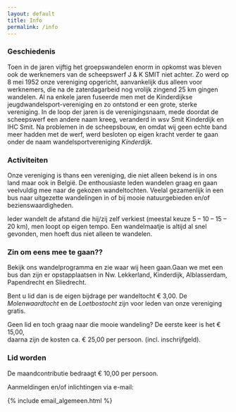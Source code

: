 ```yaml
---
layout: default
title: Info
permalink: /info
---
```

### Geschiedenis
Toen in de jaren vijftig het groepswandelen enorm in opkomst was bleven ook de werknemers van de scheepswerf J & K SMIT niet achter. Zo werd op 8 mei 1952 onze vereniging opgericht, aanvankelijk dus alleen voor werknemers, die na de zaterdagarbeid nog vrolijk zingend 25 km gingen wandelen. Al na enkele jaren fuseerde men met de Kinderdijkse jeugdwandelsport-vereniging en zo ontstond er een grote, sterke vereniging. In de loop der jaren is de verenigingsnaam, mede doordat de scheepswerf een andere naam kreeg, veranderd in wsv Smit Kinderdijk en IHC Smit. Na problemen in de scheepsbouw, en omdat wij geen echte band meer hadden met de werf, werd besloten op eigen kracht verder te gaan onder de naam wandelsportvereniging *Kinderdijk*.


### Activiteiten
Onze vereniging is thans een vereniging, die niet alleen bekend is in ons land maar ook in Belgi&euml;. De enthousiaste leden wandelen graag en gaan veelvuldig mee naar de gekozen wandeltochten. Veelal gezamenlijk in een bus naar uitgezette wandelingen in of bij mooie natuurgebieden en/of bezienswaardigheden.

Ieder wandelt de afstand die hij/zij zelf verkiest (meestal keuze 5 – 10 – 15 – 20 km), men loopt op eigen tempo. Een wandelmaatje is altijd al snel gevonden, men hoeft dus niet alleen te wandelen.

### Zin om eens mee te gaan??
Bekijk ons wandelprogramma en zie waar wij heen gaan.Gaan we met een bus dan zijn er opstapplaatsen in Nw. Lekkerland, Kinderdijk, Alblasserdam, Papendrecht en Sliedrecht.

Bent u lid dan is de eigen bijdrage per wandeltocht &euro; 3,00. De *Molenwaardtocht* en de *Loetbostocht* zijn voor leden van onze vereniging gratis.

Geen lid en toch graag naar die mooie wandeling? De eerste keer is het &euro; 15,00,  
daarna zijn de kosten ca. &euro; 25,00 per persoon. (incl. inschrijfgeld).

### Lid worden
De maandcontributie bedraagt &euro; 10,00 per persoon.

Aanmeldingen en/of inlichtingen via e-mail: <span id="mail-algemeen"></span>

{% include email_algemeen.html %}
